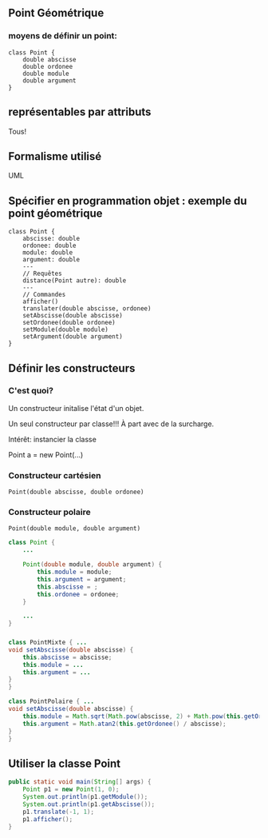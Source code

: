 ## Point Géométrique

### moyens de définir un point:

```plantuml
class Point {
    double abscisse
    double ordonee
    double module
    double argument
}
```

## représentables par attributs

Tous!

## Formalisme utilisé

UML

## Spécifier en programmation objet : exemple du point géométrique


```plantuml
class Point {
    abscisse: double
    ordonee: double
    module: double
    argument: double
    ---
    // Requêtes
    distance(Point autre): double
    ---
    // Commandes
    afficher()
    translater(double abscisse, ordonee)
    setAbscisse(double abscisse)
    setOrdonee(double ordonee)
    setModule(double module)
    setArgument(double argument)
}
```

## Définir les constructeurs

### C'est quoi?

Un constructeur initalise l'état d'un objet.

Un seul constructeur par classe!!! À part avec de la surcharge.

Intérêt: instancier la classe


Point a = new Point(...)

### Constructeur cartésien

```
Point(double abscisse, double ordonee)
```

### Constructeur polaire

```
Point(double module, double argument)
```

```java
class Point {
    ...

    Point(double module, double argument) {
        this.module = module;
        this.argument = argument;
        this.abscisse = ;
        this.ordonee = ordonee;
    }

    ...
}
```

### 


```java
class PointMixte { ...
void setAbscisse(double abscisse) {
    this.abscisse = abscisse;
    this.module = ...
    this.argument = ...
}
}
```


```java
class PointPolaire { ...
void setAbscisse(double abscisse) {
    this.module = Math.sqrt(Math.pow(abscisse, 2) + Math.pow(this.getOrdonee()));
    this.argument = Math.atan2(this.getOrdonee() / abscisse);
}
}
```

## Utiliser la classe Point

```java
public static void main(String[] args) {
    Point p1 = new Point(1, 0);
    System.out.println(p1.getModule());
    System.out.println(p1.getAbscisse());
    p1.translate(-1, 1);
    p1.afficher();
}
```
